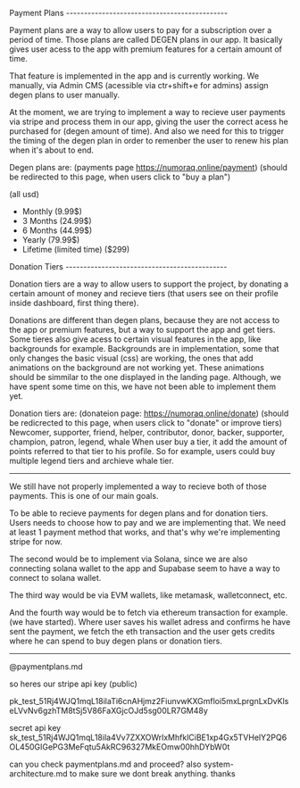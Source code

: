Payment Plans ---------------------------------------------

Payment plans are a way to allow users to pay for a subscription over a period of time. Those plans are called DEGEN plans in our app. It basically gives user acess to the app with premium features for a certain amount of time.

That feature is implemented in the app and is currently working. We manually, via Admin CMS (acessible via ctr+shift+e for admins) assign degen plans to user manually.

At the moment, we are trying to implement a way to recieve user payments via stripe and process them in our app, giving the user the correct acess he purchased for (degen amount of time). And also we need for this to trigger the timing of the degen plan in order to remenber the user to renew his plan when it's about to end.

Degen plans are: (payments page https://numoraq.online/payment)
(should be redirected to this page, when users click to "buy a plan")

(all usd)
- Monthly (9.99$)
- 3 Months (24.99$)
- 6 Months (44.99$)
- Yearly (79.99$)
- Lifetime (limited time) ($299)

Donation Tiers ---------------------------------------------

Donation tiers are a way to allow users to support the project, by donating a certain amount of money and recieve tiers (that users see on their profile inside dashboard, first thing there).

Donations are different than degen plans, because they are not access to the app or premium features, but a way to support the app and get tiers. Some tieres also give acess to certain visual features in the app, like backgrounds for example. Backgrounds are in implementation, some that only changes the basic visual (css) are working, the ones that add animations on the background are not working yet. These animations should be simmilar to the one displayed in the landing page. Although, we have spent some time on this, we have not been able to implement them yet.

Donation tiers are: (donateion page: https://numoraq.online/donate)
(should be redicrected to this page, when users click to "donate" or improve tiers)
Newcomer, supporter, friend, helper, contributor, donor, backer, supporter, champion, patron, legend, whale
When user buy a tier, it add the amount of points referred to that tier to his profile. So for example, users could buy multiple legend tiers and archieve whale tier.

--------------------------------------------------------------


We still have not properly implemented a way to recieve both of those payments.
This is one of our main goals.

To be able to recieve payments for degen plans and for donation tiers. Users needs to choose how to pay and we are implementing that. We need at least 1 payment method that works, and that's why we're implementing stripe for now.

The second would be to implement via Solana, since we are also connecting solana wallet to the app and Supabase seem to have a way to connect to solana wallet.

The third way would be via EVM wallets, like metamask, walletconnect, etc.

And the fourth way would be to fetch via ethereum transaction for example. (we have started). Where user saves his wallet adress and confirms he have sent the payment,  we fetch the eth transaction and the user gets credits where he can spend to buy degen plans or donation tiers.

--------------------------------------------------------------
@paymentplans.md 

so heres our stripe api key (public)

pk_test_51Rj4WJQ1mqL18ilaTi6cnAHjmz2FiunvwKXGmfloi5mxLprgnLxDvKlseLVvNv6gzhTM8tSj5V86FaXGjcOJd5sg00LR7GM48y


secret api key
sk_test_51Rj4WJQ1mqL18ila4Vv7ZXXOWrlxMhfklCiBE1xp4Gx5TVHelY2PQ6OL450GIGePG3MeFqtu5AkRC96327MkEOmw00hhDYbW0t

can you check paymentplans.md and proceed? also system-architecture.md to make sure we dont break anything. thanks

